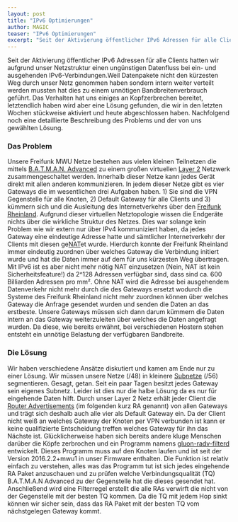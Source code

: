 ```yaml
---
layout: post
title: "IPv6 Optimierungen"
author: MAGIC
teaser: "IPv6 Optimierungen"
excerpt: "Seit der Aktivierung öffentlicher IPv6 Adressen für alle Clients hatten wir aufgrund unser Netzstruktur einen ungünstigen Datenfluss bei ein- und ausgehenden IPv6-Verbindungen."
---
```


Seit der Aktivierung öffentlicher IPv6 Adressen für alle Clients hatten wir aufgrund unser Netzstruktur einen ungünstigen Datenfluss bei ein- und ausgehenden IPv6-Verbindungen.Weil Datenpakete nicht den kürzesten Weg durch unser Netz genommen haben sondern intern weiter verteilt werden mussten hat dies zu einem unnötigen Bandbreitenverbrauch geführt.
Das Verhalten hat uns einiges an Kopfzerbrechen bereitet, letztendlich haben wird aber eine Lösung gefunden, die wir in den letzten Wochen stückweise aktiviert und heute abgeschlossen haben. Nachfolgend noch eine detaillierte Beschreibung des Problems und der von uns gewählten Lösung.

### Das Problem
Unsere Freifunk MWU Netze bestehen aus vielen kleinen Teilnetzen die mittels [B.A.T.M.A.N. Advanced](https://www.open-mesh.org/projects/batman-adv/wiki) zu einem großen virtuellen [Layer 2](https://de.wikipedia.org/wiki/OSI-Modell#Schicht_2_.E2.80.93_Sicherungsschicht_.28Data_Link_Layer.29) Netzwerk zusammengeschaltet werden. Innerhalb dieser Netze kann jedes Gerät direkt mit allen anderen kommunizieren. In jedem dieser Netze gibt es vier Gateways die im wesentlichen drei Aufgaben haben. 1) Sie sind die VPN Gegenstelle für alle Knoten, 2) Default Gateway für alle Clients und 3) kümmern sich und die Ausleitung des Internetverkehrs über den [Freifunk Rheinland](https://www.wiesbaden.freifunk.net/2016/08/24/Public-IPv6-Aktivierung.html). Aufgrund dieser virtuellen Netztopologie wissen die Endgeräte nichts über die wirkliche Struktur des Netzes. Dies war solange kein Problem wie wir extern nur über IPv4 kommuniziert haben, da jedes Gateway eine eindeutige Adresse hatte und sämtlicher Internetverkehr der Clients mit diesen ge[NAT](https://de.wikipedia.org/wiki/Netzwerkadress%C3%BCbersetzung)et wurde. Hierdurch konnte der Freifunk Rheinland immer eindeutig zuordnen über welches Gateway die Verbindung initiert wurde und hat die Daten immer auf dem für uns kürzesten Weg übertragen. Mit IPv6 ist es aber nicht mehr nötig NAT einzusetzen (Nein, NAT ist kein Sicherheitsfeature!) da 2^128 Adressen verfügbar sind, dass sind ca. 600 Billiarden Adressen pro mm². Ohne NAT wird die Adresse bei ausgehendem Datenverkehr nicht mehr durch die des Gateways ersetzt wodurch die Systeme des Freifunk Rheinland nicht mehr zuordnen können über welches Gateway die Anfrage gesendet wurden und senden die Daten an das erstbeste. Unsere Gateways müssen sich dann darum kümmern die Daten intern an das Gateway weiterzuleiten über welches die Daten angefragt wurden. Da diese, wie bereits erwähnt, bei verschiedenen Hostern stehen entsteht ein unnötige Belastung der verfügbaren Bandbreite.

### Die Lösung
Wir haben verschiedene Ansätze diskutiert und kamen am Ende nur zu einer Lösung. Wir müssen unsere Netze (/48) in kleinere [Subnetze](https://de.wikipedia.org/wiki/Subnetz) (/56) segmentieren. Gesagt, getan. Seit ein paar Tagen besitzt jedes Gateway sein eigenes Subnetz. Leider ist dies nur die halbe Lösung da es nur für eingehende Daten hilft. Durch unser Layer 2 Netz erhält jeder Client die [Router Advertisements](https://de.wikipedia.org/wiki/Neighbor_Discovery_Protocol#Router_Advertisement_.E2.80.93_Type_134) (im folgenden kurz RA genannt) von allen Gateways und trägt sich deshalb auch alle vier als Default Gateway ein. Da der Client nicht weiß an welches Gateway der Knoten per VPN verbunden ist kann er keine qualifizierte Entscheidung treffen welches Gateway für ihn das Nächste ist. Glücklicherweise haben sich bereits andere kluge Menschen darüber die Köpfe zerbrochen und ein Programm namens [gluon-radv-filterd](https://github.com/freifunk-gluon/gluon/pull/838) entwickelt. Dieses Programm muss auf den Knoten laufen und ist seit der Version 2016.2.2+mwu1 in unser Firmware enthalten. Die Funktion ist relativ einfach zu verstehen, alles was das Programm tut ist sich jedes eingehende RA Paket anzuschauen und zu prüfen welche Verbindungsqualität (TQ) B.A.T.M.A.N Advanced zu der Gegenstelle hat die dieses gesendet hat. Anschließend wird eine Filterregel erstellt die alle RAs verwirft die nicht von der Gegenstelle mit der besten TQ kommen. Da die TQ mit jedem Hop sinkt können wir sicher sein, dass das RA Paket mit der besten TQ vom nächstgelegen Gateway kommt.